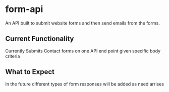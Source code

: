 # form-api
An API built to submit website forms and then send emails from the forms.

## Current Functionality
Currently Submits Contact forms on one API end point given specific body criteria

## What to Expect
In the future different types of form responses will be added as need arrises
